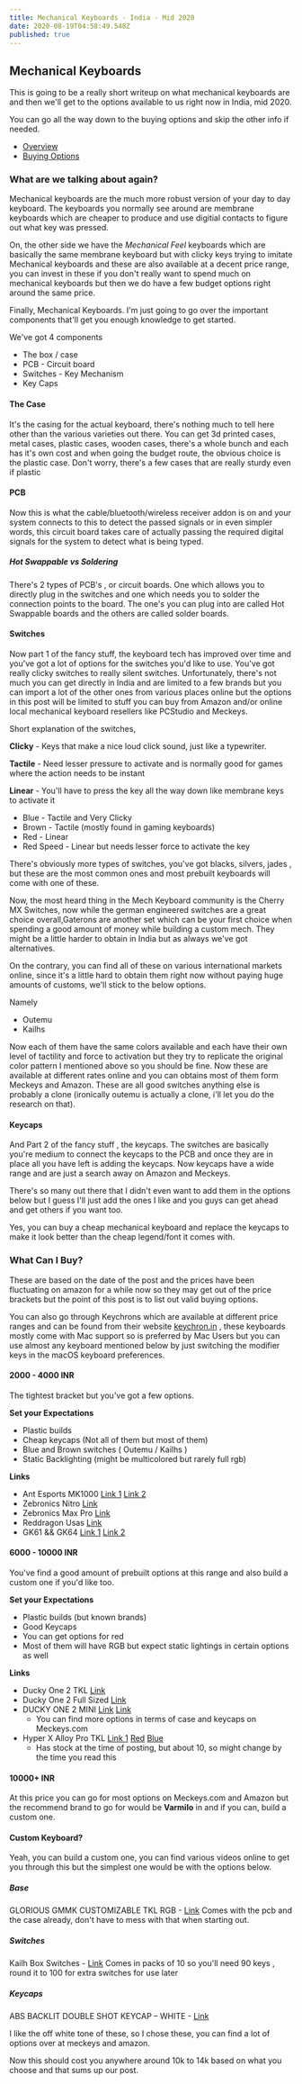 ```yaml
---
title: Mechanical Keyboards - India - Mid 2020
date: 2020-08-19T04:58:49.548Z
published: true
---
```


## Mechanical Keyboards

This is going to be a really short writeup on what mechanical keyboards are and then we'll get to the options available to us right now in India,
mid 2020.

You can go all the way down to the buying options and skip the other info if needed.

- [Overview](#what-are-we-talking-about-again)
- [Buying Options](#what-can-i-buy)

### What are we talking about again?

Mechanical keyboards are the much more robust version of your day to day keyboard. The keyboards you normally see around are membrane keyboards which
are cheaper to produce and use digitial contacts to figure out what key was pressed.

On, the other side we have the _Mechanical Feel_ keyboards which are basically the same membrane keyboard but with clicky keys trying to imitate
Mechanical keyboards and these are also available at a decent price range, you can invest in these if you don't really want to spend much on
mechanical keyboards but then we do have a few budget options right around the same price.

Finally, Mechanical Keyboards. I'm just going to go over the important components that'll get you enough knowledge to get started.

We've got 4 components

- The box / case
- PCB - Circuit board
- Switches - Key Mechanism
- Key Caps

#### The Case

It's the casing for the actual keyboard, there's nothing much to tell here other than the various varieties out there. You can get 3d printed cases,
metal cases, plastic cases, wooden cases, there's a whole bunch and each has it's own cost and when going the budget route, the obvious choice is the
plastic case. Don't worry, there's a few cases that are really sturdy even if plastic

#### PCB

Now this is what the cable/bluetooth/wireless receiver addon is on and your system connects to this to detect the passed signals or in even simpler
words, this circuit board takes care of actually passing the required digital signals for the system to detect what is being typed.

##### Hot Swappable vs Soldering

There's 2 types of PCB's , or circuit boards. One which allows you to directly plug in the switches and one which needs you to solder the connection
points to the board. The one's you can plug into are called Hot Swappable boards and the others are called solder boards.

#### Switches

Now part 1 of the fancy stuff, the keyboard tech has improved over time and you've got a lot of options for the switches you'd like to use. You've got
really clicky switches to really silent switches. Unfortunately, there's not much you can get directly in India and are limited to a few brands but
you can import a lot of the other ones from various places online but the options in this post will be limited to stuff you can buy from Amazon and/or
online local mechanical keyboard resellers like PCStudio and Meckeys.

Short explanation of the switches,

**Clicky** - Keys that make a nice loud click sound, just like a typewriter.

**Tactile** - Need lesser pressure to activate and is normally good for games where the action needs to be instant

**Linear** - You'll have to press the key all the way down like membrane keys to activate it

- Blue - Tactile and Very Clicky
- Brown - Tactile (mostly found in gaming keyboards)
- Red - Linear
- Red Speed - Linear but needs lesser force to activate the key

There's obviously more types of switches, you've got blacks, silvers, jades , but these are the most common ones and most prebuilt keyboards will come
with one of these.

Now, the most heard thing in the Mech Keyboard community is the Cherry MX Switches, now while the german engineered switches are a great choice
overall,Gaterons are another set which can be your first choice when spending a good amount of money while building a custom mech. They might be a
little harder to obtain in India but as always we've got alternatives.

On the contrary, you can find all of these on various international markets online, since it's a little hard to obtain them right now without paying
huge amounts of customs, we'll stick to the below options.

Namely

- Outemu
- Kailhs

Now each of them have the same colors available and each have their own level of tactility and force to activation but they try to replicate the
original color pattern I mentioned above so you should be fine. Now these are available at different rates online and you can obtains most of them
form Meckeys and Amazon. These are all good switches anything else is probably a clone (ironically outemu is actually a clone, i'll let you do the
research on that).

#### Keycaps

And Part 2 of the fancy stuff , the keycaps. The switches are basically you're medium to connect the keycaps to the PCB and once they are in place all
you have left is adding the keycaps. Now keycaps have a wide range and are just a search away on Amazon and Meckeys.

There's so many out there that I didn't even want to add them in the options below but I guess I'll just add the ones I like and you guys can get
ahead and get others if you want too.

Yes, you can buy a cheap mechanical keyboard and replace the keycaps to make it look better than the cheap legend/font it comes with.

### What Can I Buy?

These are based on the date of the post and the prices have been fluctuating on amazon for a while now so they may get out of the price brackets but
the point of this post is to list out valid buying options.

You can also go through Keychrons which are available at different price ranges and can be found from their website [keychron.in](https://keychron.in)
, these keyboards mostly come with Mac support so is preferred by Mac Users but you can use almost any keyboard mentioned below by just switching the
modifier keys in the macOS keyboard preferences.

#### 2000 - 4000 INR

The tightest bracket but you've got a few options.

**Set your Expectations**

- Plastic builds
- Cheap keycaps (Not all of them but most of them)
- Blue and Brown switches ( Outemu / Kailhs )
- Static Backlighting (might be multicolored but rarely full rgb)

**Links**

- Ant Esports MK1000 [Link 1](https://www.amazon.in/Ant-Esports-MK1000-Multicolour-Mechanical/dp/B07L9TC558)
  [Link 2](https://www.pcstudio.in/product/ant-esports-mk1000-multicolour-led-backlite-wired-tkl-mechanical-keyboard-2/)
- Zebronics Nitro
  [Link](https://www.amazon.in/Zebronics-Nitro-Mechanical-Keyboard-Retractable/dp/B07B29BQHH/ref=sr_1_1?dchild=1&keywords=zebronics+nitro&qid=1597815390&sr=8-1)
- Zebronics Max Pro
  [Link](https://www.amazon.in/Zebronics-Mechanical-Wired-Keyboard-Black/dp/B078NWJ6VM/ref=sr_1_1_sspa?dchild=1&keywords=zebronics+max&qid=1597815355&sr=8-1-spons&psc=1&spLa=ZW5jcnlwdGVkUXVhbGlmaWVyPUExNFBBT1JQWlFPOTJTJmVuY3J5cHRlZElkPUEwMzU4MTk4MUlUNFJPSzBLODlQTSZlbmNyeXB0ZWRBZElkPUEwMTc2OTExVFhOMzVKU0ZNVDVMJndpZGdldE5hbWU9c3BfYXRmJmFjdGlvbj1jbGlja1JlZGlyZWN0JmRvTm90TG9nQ2xpY2s9dHJ1ZQ==)
- Reddragon Usas
  [Link](https://www.amazon.in/Redragon-Mechanical-Gaming-Keyboard-Black/dp/B016MBNR8M/ref=sr_1_3?dchild=1&keywords=red+dragon+vara&qid=1597815578&s=computers&sr=1-3)
- GK61 && GK64 [Link 1](https://www.meckeys.com/shop/keyboard/60-keyboard/gk61/)
  [Link 2](https://www.meckeys.com/shop/keyboard/60-keyboard/gk61-rgb-white/)

#### 6000 - 10000 INR

You've find a good amount of prebuilt options at this range and also build a custom one if you'd like too.

**Set your Expectations**

- Plastic builds (but known brands)
- Good Keycaps
- You can get options for red
- Most of them will have RGB but expect static lightings in certain options as well

**Links**

- Ducky One 2 TKL [Link](https://www.meckeys.com/?s=Ducky+one+2+tkl+&post_type=product)
- Ducky One 2 Full Sized [Link](https://www.meckeys.com/?s=Ducky+one+2+full&post_type=product)
- DUCKY ONE 2 MINI [Link](https://www.meckeys.com/shop/keyboard/60-keyboard/ducky-one-2-mini-horizon/)
  [Link](https://www.meckeys.com/shop/keyboard/60-keyboard/ducky-one-2-mini-bon-voyage/)
  - You can find more options in terms of case and keycaps on Meckeys.com
- Hyper X Alloy Pro TKL [Link 1](https://www.meckeys.com/shop/keyboard/80-keyboard/hyperx-alloy-fps-pro/)
  [Red](https://www.pcstudio.in/product/hyperx-alloy-fps-pro-cherry-mx-red-switches/)
  [Blue](https://www.pcstudio.in/product/hyperx-alloy-fps-pro-cherry-mx-blue-switches/)
  - Has stock at the time of posting, but about 10, so might change by the time you read this

#### 10000+ INR

At this price you can go for most options on Meckeys.com and Amazon but the recommend brand to go for would be **Varmilo** in and if you can, build a
custom one.

#### Custom Keyboard?

Yeah, you can build a custom one, you can find various videos online to get you through this but the simplest one would be with the options below.

##### Base

GLORIOUS GMMK CUSTOMIZABLE TKL RGB - [Link](https://www.meckeys.com/shop/keyboard/80-keyboard/glorious-gmmk-customizable-tkl-rgb/) Comes with the pcb
and the case already, don't have to mess with that when starting out.

##### Switches

Kailh Box Switches - [Link](https://www.meckeys.com/shop/accessories/keyboard-accessories/key-switches/kailh-box-switch/) Comes in packs of 10 so
you'll need 90 keys , round it to 100 for extra switches for use later

##### Keycaps

ABS BACKLIT DOUBLE SHOT KEYCAP – WHITE - [Link](https://www.meckeys.com/shop/accessories/keyboard-accessories/keycaps/tai-hao-abs-backlit-white/)

I like the off white tone of these, so I chose these, you can find a lot of options over at meckeys and amazon.

Now this should cost you anywhere around 10k to 14k based on what you choose and that sums up our post.
